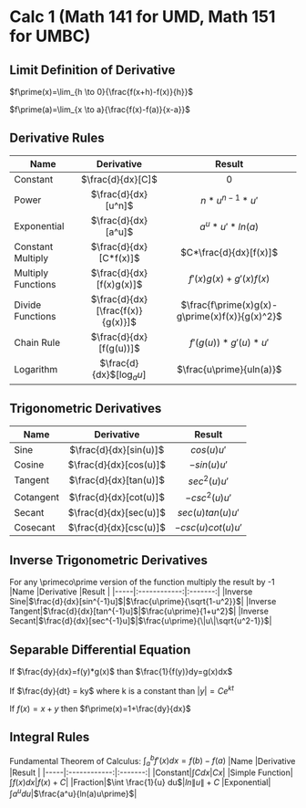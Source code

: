 # Calc 1 (Math 141 for UMD, Math 151 for UMBC)

## Limit Definition of Derivative
$f\prime(x)=\lim_{h \to 0}{\frac{f(x+h)-f(x)}{h}}$

$f\prime(a)=\lim_{x \to a}{\frac{f(x)-f(a)}{x-a}}$

## Derivative Rules
|Name |Derivative |Result |
|-----|:------------:|:-------:|
|Constant|$\frac{d}{dx}[C]$|0|
|Power|$\frac{d}{dx}[u^n]$|$n*u^{n-1}*u\prime$|
|Exponential|$\frac{d}{dx}[a^u]$|$a^u*u\prime *ln(a)$
|Constant Multiply|$\frac{d}{dx}[C*f(x)]$|$C*\frac{d}{dx}[f(x)]$|
|Multiply Functions|$\frac{d}{dx}[f(x)g(x)]$|$f\prime(x)g(x)+g\prime(x)f(x)$|
|Divide Functions|$\frac{d}{dx}[\frac{f(x)}{g(x)}]$|$\frac{f\prime(x)g(x)-g\prime(x)f(x)}{g(x)^2}$|
|Chain Rule|$\frac{d}{dx}[f(g(u))]$|$f\prime(g(u))*g\prime(u)*u\prime$|
|Logarithm|$\frac{d}{dx}$[log<sub>$a$</sub>$u$]|$\frac{u\prime}{uln(a)}$|


## Trigonometric Derivatives
|Name |Derivative |Result |
|-----|:------------:|:-------:|
|Sine|$\frac{d}{dx}[sin(u)]$|$cos(u)u\prime$|
|Cosine|$\frac{d}{dx}[cos(u)]$|$-sin(u)u\prime$
|Tangent|$\frac{d}{dx}[tan(u)]$|$sec^2(u)u\prime$|
|Cotangent|$\frac{d}{dx}[cot(u)]$|$-csc^2(u)u\prime$|
|Secant|$\frac{d}{dx}[sec(u)]$|$sec(u)tan(u)u\prime$|
|Cosecant|$\frac{d}{dx}[csc(u)]$|$-csc(u)cot(u)u\prime$|


## Inverse Trigonometric Derivatives
For any \primeco\prime version of the function multiply the result by -1
|Name |Derivative |Result |
|-----|:------------:|:-------:|
|Inverse Sine|$\frac{d}{dx}[sin^{-1}u]$|$\frac{u\prime}{\sqrt{1-u^2}}$|
|Inverse Tangent|$\frac{d}{dx}[tan^{-1}u]$|$\frac{u\prime}{1+u^2}$|
|Inverse Secant|$\frac{d}{dx}[sec^{-1}u]$|$\frac{u\prime}{\|u\|\sqrt{u^2-1}}$|

## Separable Differential Equation
If $\frac{dy}{dx}=f(y)*g(x)$ than $\frac{1}{f(y)}dy=g(x)dx$

If $\frac{dy}{dt} = ky$ where k is a constant than $\lvert y\rvert=Ce^{kt}$

If $f(x)=x+y$ then $f\prime(x)=1+\frac{dy}{dx}$

## Integral Rules
Fundamental Theorem of Calculus: $\int_a^b{f\prime(x)dx}=f(b)-f(a)$
|Name |Derivative |Result |
|-----|:------------:|:-------:|
|Constant|$\int Cdx$|$Cx$|
|Simple Function|$\int f(x)dx$|$f(x)+C$|
|Fraction|$\int \frac{1}{u} du$|$ln\|u\|+C$
|Exponential|$\int a^u du$|$\frac{a^u}{ln(a)u\prime}$|


